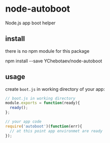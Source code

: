 node-autoboot
=============

Node.js app boot helper

install
-------

there is no npm module for this package

npm install --save YChebotaev/node-autoboot

usage
-----

create `boot.js` in working directory of your app:

```javascript
// boot.js in working directory
module.exports = function(ready){
  ready();
};
```

```javascript
// your app code
require('autoboot')(function(err){
  // at this point app environmet are ready
});
```
